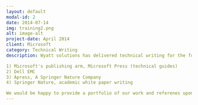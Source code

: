 ```yaml
---
layout: default
modal-id: 2
date: 2014-07-14
img: training2.png
alt: image-alt
project-date: April 2014
client: Microsoft
category: Technical Writing
description: Wyatt solutions has delivered technical writing for the following companies.

1) Microsoft's publishing arm, Microsoft Press (technical guides)
2) Dell EMC 
3) Apress, A Springer Nature Company
4) Springer Nature, academic white paper writing

We would be happy to provide a portfolio of our work and referenes upon request. 
---
```

